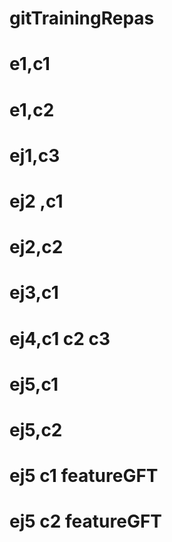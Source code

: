 # gitTrainingRepas
# e1,c1
# e1,c2
# ej1,c3
# ej2 ,c1
# ej2,c2
# ej3,c1
# ej4,c1 c2 c3
# ej5,c1
# ej5,c2
# ej5 c1 featureGFT
# ej5 c2 featureGFT

